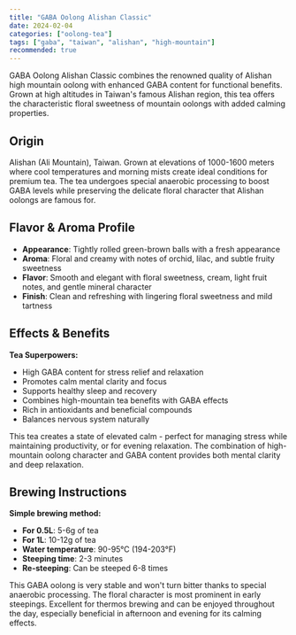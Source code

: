 ```yaml
---
title: "GABA Oolong Alishan Classic"
date: 2024-02-04
categories: ["oolong-tea"]
tags: ["gaba", "taiwan", "alishan", "high-mountain"]
recommended: true
---
```


GABA Oolong Alishan Classic combines the renowned quality of Alishan high mountain oolong with enhanced GABA content for functional benefits. Grown at high altitudes in Taiwan's famous Alishan region, this tea offers the characteristic floral sweetness of mountain oolongs with added calming properties.

## Origin

Alishan (Ali Mountain), Taiwan. Grown at elevations of 1000-1600 meters where cool temperatures and morning mists create ideal conditions for premium tea. The tea undergoes special anaerobic processing to boost GABA levels while preserving the delicate floral character that Alishan oolongs are famous for.

## Flavor & Aroma Profile

- **Appearance**: Tightly rolled green-brown balls with a fresh appearance
- **Aroma**: Floral and creamy with notes of orchid, lilac, and subtle fruity sweetness
- **Flavor**: Smooth and elegant with floral sweetness, cream, light fruit notes, and gentle mineral character
- **Finish**: Clean and refreshing with lingering floral sweetness and mild tartness

## Effects & Benefits

**Tea Superpowers:**
- High GABA content for stress relief and relaxation
- Promotes calm mental clarity and focus
- Supports healthy sleep and recovery
- Combines high-mountain tea benefits with GABA effects
- Rich in antioxidants and beneficial compounds
- Balances nervous system naturally

This tea creates a state of elevated calm - perfect for managing stress while maintaining productivity, or for evening relaxation. The combination of high-mountain oolong character and GABA content provides both mental clarity and deep relaxation.

## Brewing Instructions

**Simple brewing method:**
- **For 0.5L**: 5-6g of tea
- **For 1L**: 10-12g of tea
- **Water temperature**: 90-95°C (194-203°F)
- **Steeping time**: 2-3 minutes
- **Re-steeping**: Can be steeped 6-8 times

This GABA oolong is very stable and won't turn bitter thanks to special anaerobic processing. The floral character is most prominent in early steepings. Excellent for thermos brewing and can be enjoyed throughout the day, especially beneficial in afternoon and evening for its calming effects.
